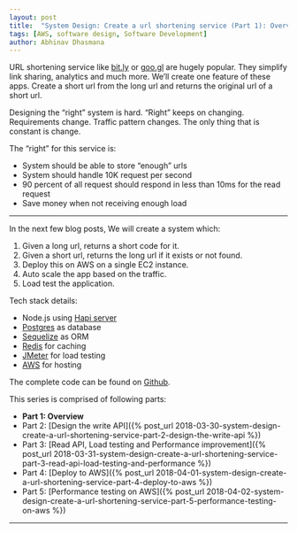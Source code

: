 ```yaml
---
layout: post
title:  "System Design: Create a url shortening service (Part 1): Overview"
tags: [AWS, software design, Software Development]
author: Abhinav Dhasmana
---
```


URL shortening service like [bit.ly](https://bitly.com/) or [goo.gl](https://goo.gl/) are hugely popular. They simplify link sharing, analytics and much more. We’ll create one feature of these apps. Create a short url from the long url and returns the original url of a short url.

Designing the “right” system is hard. “Right” keeps on changing. Requirements change. Traffic pattern changes. The only thing that is constant is change.

The “right” for this service is:

*   System should be able to store “enough” urls
*   System should handle 10K request per second
*   90 percent of all request should respond in less than 10ms for the read request
*   Save money when not receiving enough load

* * *

In the next few blog posts, We will create a system which:

1.  Given a long url, returns a short code for it.
2.  Given a short url, returns the long url if it exists or not found.
3.  Deploy this on AWS on a single EC2 instance.
4.  Auto scale the app based on the traffic.
5.  Load test the application.

Tech stack details:

*   Node.js using [Hapi server](https://hapijs.com/)
*   [Postgres](https://www.postgresql.org/) as database
*   [Sequelize](http://docs.sequelizejs.com/) as ORM
*   [Redis](https://redis.io/) for caching
*   [JMeter](https://jmeter.apache.org/) for load testing
*   [AWS](https://aws.amazon.com/) for hosting

The complete code can be found on [Github](https://github.com/abhinavdhasmana/tinyUrl).

This series is comprised of following parts:

*   **Part 1: Overview**
*   Part 2: [Design the write API]({% post_url 2018-03-30-system-design-create-a-url-shortening-service-part-2-design-the-write-api %})
*   Part 3: [Read API, Load testing and Performance improvement]({% post_url 2018-03-31-system-design-create-a-url-shortening-service-part-3-read-api-load-testing-and-performance %})
*   Part 4: [Deploy to AWS]({% post_url 2018-04-01-system-design-create-a-url-shortening-service-part-4-deploy-to-aws %})
*   Part 5: [Performance testing on AWS]({% post_url 2018-04-02-system-design-create-a-url-shortening-service-part-5-performance-testing-on-aws %})



* * *